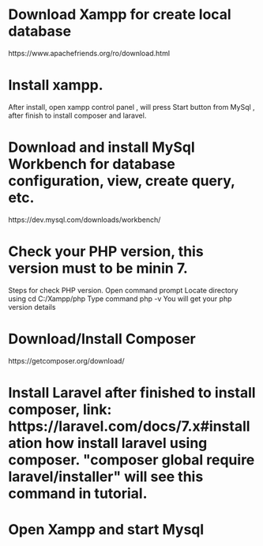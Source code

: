 <h1>Download Xampp for create local database</h1> 
https://www.apachefriends.org/ro/download.html

<h1>Install xampp.</h1>
After install, open xampp control panel , will press Start button from MySql , after finish to install composer and laravel.

<h1>Download and install MySql Workbench for database configuration, view, create query, etc.</h1>
https://dev.mysql.com/downloads/workbench/

<h1>Check your PHP version, this version must to be minin 7.</h1>
Steps for check PHP version.
Open command prompt
Locate directory using cd C:/Xampp/php
Type command php -v
You will get your php version details

<h1>Download/Install Composer</h1> 
https://getcomposer.org/download/

<h1>Install Laravel after finished to install composer, link: https://laravel.com/docs/7.x#installation how install laravel using composer.
"composer global require laravel/installer" will see this command in tutorial.</h1>

<h1>Open Xampp and start Mysql</h1> 






